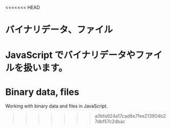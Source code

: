 <<<<<<< HEAD
# バイナリデータ、ファイル

JavaScript でバイナリデータやファイルを扱います。
=======
# Binary data, files

Working with binary data and files in JavaScript.
>>>>>>> a0bfa924a17cad8e7fee213904b27dbf57c2dbac
